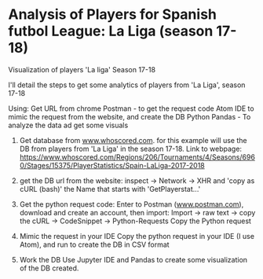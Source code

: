 # Analysis of Players for Spanish futbol League: La Liga (season 17-18) 

Visualization of players 'La liga' Season 17-18

I'll detail the steps to get some analytics of players from 'La Liga', season 17-18

Using: 
Get URL from chrome 
Postman - to get the request code
Atom IDE to mimic the request from the website, and create the DB
Python Pandas - To analyze the data ad get some visuals


1. Get database from www.whoscored.com.
for this example will use the DB from players from 'La Liga' in the season 17-18.
Link to webpage:
https://www.whoscored.com/Regions/206/Tournaments/4/Seasons/6960/Stages/15375/PlayerStatistics/Spain-LaLiga-2017-2018

2. get the DB url from the website:
inspect -> Network -> XHR and 'copy as cURL (bash)' the Name that starts with 'GetPlayerstat...'

3. Get the python request code:
Enter to Postman (www.postman.com), download and create an account, then import:
Import -> raw text -> copy the cURL -> CodeSnippet -> Python-Requests
Copy the Python request

4.  Mimic the request in your IDE
Copy the python request in your IDE (I use Atom), and run to create the DB in CSV format

5. Work the DB
Use Jupyter IDE and Pandas to create some visualization of the DB created.
